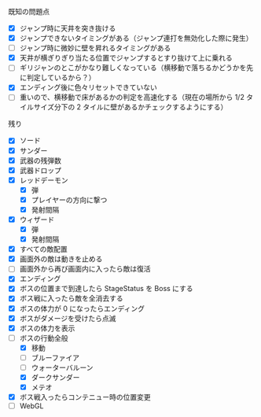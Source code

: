 既知の問題点

- [x] ジャンプ時に天井を突き抜ける
- [x] ジャンプできないタイミングがある（ジャンプ連打を無効化した際に発生）
- [ ] ジャンプ時に微妙に壁を昇れるタイミングがある
- [x] 天井が横ぎりぎり当たる位置でジャンプするとすり抜けて上に乗れる
- [ ] ギリジャンのとこがかなり難しくなっている（横移動で落ちるかどうかを先に判定しているから？）
- [x] エンディング後に色々リセットできていない
- [ ] 重いので、横移動で床があるかの判定を高速化する（現在の場所から 1/2 タイルサイズ分下の 2 タイルに壁があるかチェックするようにする）

残り

- [x] ソード
- [x] サンダー
- [x] 武器の残弾数
- [x] 武器ドロップ
- [x] レッドデーモン
  - [x] 弾
  - [x] プレイヤーの方向に撃つ
  - [x] 発射間隔
- [x] ウィザード
  - [x] 弾
  - [x] 発射間隔
- [x] すべての敵配置
- [x] 画面外の敵は動きを止める
- [ ] 画面外から再び画面内に入ったら敵は復活
- [x] エンディング
- [x] ボスの位置まで到達したら StageStatus を Boss にする
- [x] ボス戦に入ったら敵を全消去する
- [x] ボスの体力が 0 になったらエンディング
- [x] ボスがダメージを受けたら点滅
- [x] ボスの体力を表示
- [ ] ボスの行動全般
  - [x] 移動
  - [ ] ブルーファイア
  - [ ] ウォーターバルーン
  - [x] ダークサンダー
  - [x] メテオ
- [x] ボス戦入ったらコンテニュー時の位置変更
- [ ] WebGL
